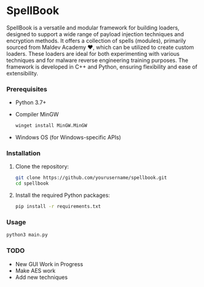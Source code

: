 # SpellBook

SpellBook is a versatile and modular framework for building loaders, designed to support a wide range of payload injection techniques and encryption methods. It offers a collection of spells (modules), primarily sourced from Maldev Academy ❤️, which can be utilized to create custom loaders. 
These loaders are ideal for both experimenting with various techniques and for malware reverse engineering training purposes. 
The framework is developed in C++ and Python, ensuring flexibility and ease of extensibility.

### Prerequisites

- Python 3.7+
- Compiler MinGW

    ```sh
    winget install MinGW.MinGW
    ```
- Windows OS (for Windows-specific APIs)

### Installation

1. Clone the repository:
    ```sh
    git clone https://github.com/yourusername/spellbook.git
    cd spellbook
    ```

2. Install the required Python packages:
    ```sh
    pip install -r requirements.txt
    ```
### Usage

```sh 
python3 main.py
```

### TODO

- New GUI Work in Progress
- Make AES work
- Add new techniques